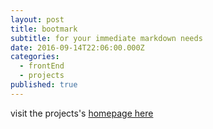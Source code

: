```yaml
---
layout: post
title: bootmark
subtitle: for your immediate markdown needs
date: 2016-09-14T22:06:00.000Z
categories:
  - frontEnd
  - projects
published: true
---
```

visit the projects's [homepage here](https://obedm503.github.io/bootmark/)
